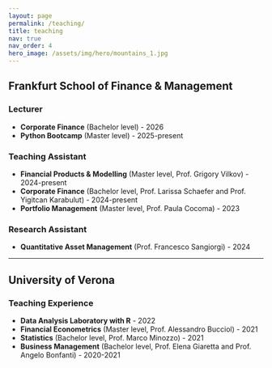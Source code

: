 ```yaml
---
layout: page
permalink: /teaching/
title: teaching
nav: true
nav_order: 4
hero_image: /assets/img/hero/mountains_1.jpg
---
```


## Frankfurt School of Finance & Management

### Lecturer

- **Corporate Finance** (Bachelor level) - 2026
- **Python Bootcamp** (Master level) - 2025-present

### Teaching Assistant

- **Financial Products & Modelling** (Master level, Prof. Grigory Vilkov) - 2024-present
- **Corporate Finance** (Bachelor level, Prof. Larissa Schaefer and Prof. Yigitcan Karabulut) - 2024-present
- **Portfolio Management** (Master level, Prof. Paula Cocoma) - 2023

### Research Assistant

- **Quantitative Asset Management** (Prof. Francesco Sangiorgi) - 2024

---

## University of Verona

### Teaching Experience

- **Data Analysis Laboratory with R** - 2022
- **Financial Econometrics** (Master level, Prof. Alessandro Bucciol) - 2021
- **Statistics** (Bachelor level, Prof. Marco Minozzo) - 2021
- **Business Management** (Bachelor level, Prof. Elena Giaretta and Prof. Angelo Bonfanti) - 2020-2021
